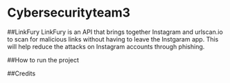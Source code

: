 # Cybersecurityteam3
##LinkFury
LinkFury is an API that brings together Instagram and urlscan.io to scan for malicious links without having to leave the Instgaram app. This will help reduce the attacks on Instagram accounts through phishing.

##How to run the project

##Credits
